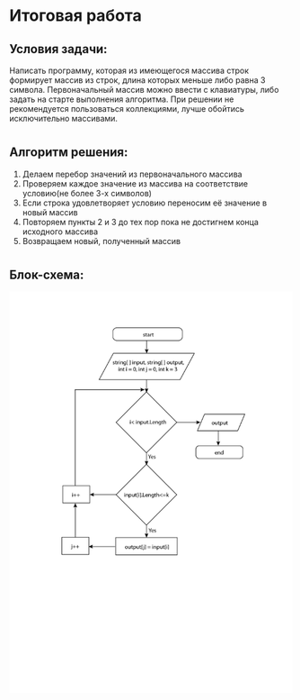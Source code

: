 # Итоговая работа

## Условия задачи:

Написать программу, которая из имеющегося массива строк формирует массив из строк, длина которых меньше либо равна 3 символа. Первоначальный массив можно ввести с клавиатуры, либо задать на старте выполнения алгоритма. При решении не рекомендуется пользоваться коллекциями, лучше обойтись исключительно массивами.
#
## Алгоритм решения:

1. Делаем перебор значений из первоначального массива
2. Проверяем каждое значение из массива на соответствие условию(не более 3-х символов)
3. Если строка удовлетворяет условию переносим её значение в новый массив
4. Повторяем пункты 2 и 3 до тех пор пока не достигнем конца исходного массива
5. Возвращаем новый, полученный массив
#
## Блок-схема:
![Привет, это тётя](HW.jpg)
